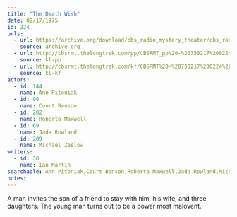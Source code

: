 ```yaml
---
title: "The Death Wish"
date: 02/17/1975
id: 224
urls: 
  - url: https://archive.org/download/cbs_radio_mystery_theater/cbs_radio_mystery_theater-0201-0250.zip/cbs_radio_mystery_theater-0201-0250%2Fcbsrmt_0224_the_death_wisher.mp3
    source: archive-org
  - url: http://cbsrmt.thelongtrek.com/pp/CBSRMT_pp%20-%20750217%200224%20The%20Death%20Wisher.mp3
    source: kl-pp
  - url: http://cbsrmt.thelongtrek.com/kf/CBSRMT%20-%20750217%200224%20The%20Death%20Wisher_kf.mp3
    source: kl-kf
actors:  
  - id: 144
    name: Ann Pitoniak  
  - id: 90
    name: Court Benson  
  - id: 202
    name: Roberta Maxwell  
  - id: 69
    name: Jada Rowland  
  - id: 209
    name: Michael Zaslow
writers:  
  - id: 38
    name: Ian Martin
searchable: Ann Pitoniak,Court Benson,Roberta Maxwell,Jada Rowland,Michael Zaslow Ian Martin
notes:  
---
```

A man invites the son of a friend to stay with him, his wife, and three daughters. The young man turns out to be a power most malovent.